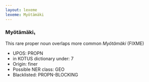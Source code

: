 ```yaml
---
layout: lexeme
lexeme: Myötämäki
---
```


###  Myötämäki₁

This rare proper noun overlaps more common *Myötämäki* (FIXME)
* UPOS:  PROPN
* in KOTUS dictionary under:  7
* Origin:  finer
* Possible NER class:  GEO
* Blacklisted:  PROPN-BLOCKING

